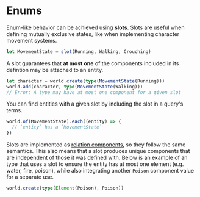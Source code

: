 # Enums

Enum-like behavior can be achieved using **slots**. Slots are useful when defining mutually exclusive states, like when implementing character movement systems.

```ts
let MovementState = slot(Running, Walking, Crouching)
```

A slot guarantees that **at most one** of the components included in its defintion may be attached to an entity.

```ts
let character = world.create(type(MovementState(Running)))
world.add(character, type(MovementState(Walking)))
// Error: A type may have at most one component for a given slot
```

You can find entities with a given slot by including the slot in a query's terms.

```ts
world.of(MovementState).each((entity) => {
  // `entity` has a `MovementState`
})
```

Slots are implemented as [relation components](./components-relationships.md), so they follow the same semantics. This also means that a slot produces unique components that are independent of those it was defined with. Below is an example of an type that uses a slot to ensure the entity has at most one element (e.g. water, fire, poison), while also integrating another `Poison` component value for a separate use.

```ts
world.create(type(Element(Poison), Poison))
```